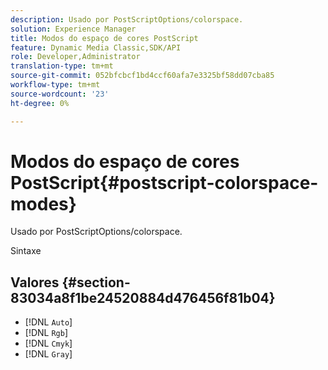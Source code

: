 ```yaml
---
description: Usado por PostScriptOptions/colorspace.
solution: Experience Manager
title: Modos do espaço de cores PostScript
feature: Dynamic Media Classic,SDK/API
role: Developer,Administrator
translation-type: tm+mt
source-git-commit: 052bfcbcf1bd4ccf60afa7e3325bf58dd07cba85
workflow-type: tm+mt
source-wordcount: '23'
ht-degree: 0%

---
```



# Modos do espaço de cores PostScript{#postscript-colorspace-modes}

Usado por PostScriptOptions/colorspace.

Sintaxe

## Valores {#section-83034a8f1be24520884d476456f81b04}

* [!DNL `Auto`]
* [!DNL `Rgb`]
* [!DNL `Cmyk`]
* [!DNL `Gray`]

